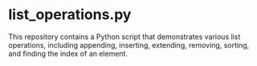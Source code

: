 # list_operations.py
This repository contains a Python script that demonstrates various list operations, including appending, inserting, extending, removing, sorting, and finding the index of an element.
